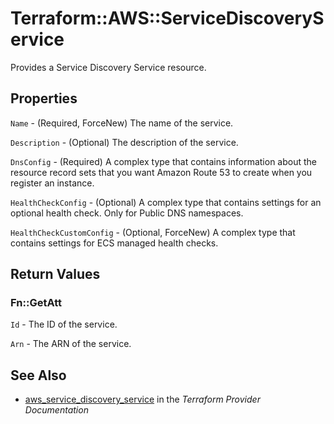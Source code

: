 # Terraform::AWS::ServiceDiscoveryService

Provides a Service Discovery Service resource.

## Properties

`Name` - (Required, ForceNew) The name of the service.

`Description` - (Optional) The description of the service.

`DnsConfig` - (Required) A complex type that contains information about the resource record sets that you want Amazon Route 53 to create when you register an instance.

`HealthCheckConfig` - (Optional) A complex type that contains settings for an optional health check. Only for Public DNS namespaces.

`HealthCheckCustomConfig` - (Optional, ForceNew) A complex type that contains settings for ECS managed health checks.


## Return Values

### Fn::GetAtt

`Id` - The ID of the service.

`Arn` - The ARN of the service.

## See Also

* [aws_service_discovery_service](https://www.terraform.io/docs/providers/aws/r/service_discovery_service.html) in the _Terraform Provider Documentation_